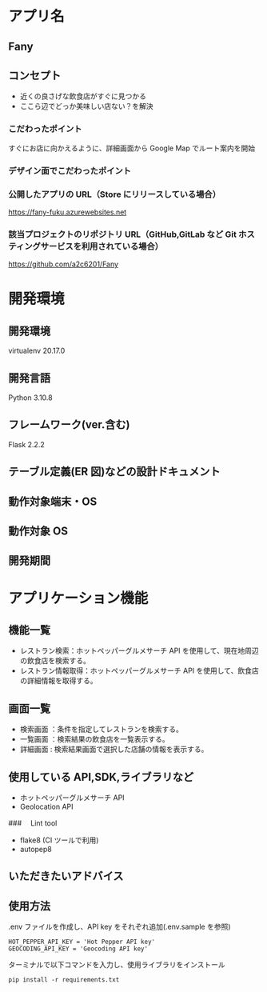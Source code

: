 # アプリ名

## Fany

## コンセプト

- 近くの良さげな飲食店がすぐに見つかる
- ここら辺でどっか美味しい店ない？を解決

### こだわったポイント

すぐにお店に向かえるように、詳細画面から Google Map でルート案内を開始

### デザイン面でこだわったポイント

### 公開したアプリの URL（Store にリリースしている場合）

https://fany-fuku.azurewebsites.net

### 該当プロジェクトのリポジトリ URL（GitHub,GitLab など Git ホスティングサービスを利用されている場合）

https://github.com/a2c6201/Fany

# 開発環境

## 開発環境

virtualenv 20.17.0

## 開発言語

Python 3.10.8

## フレームワーク(ver.含む)

Flask 2.2.2

## テーブル定義(ER 図)などの設計ドキュメント

## 動作対象端末・OS

## 動作対象 OS

## 開発期間

# アプリケーション機能

## 機能一覧

- レストラン検索：ホットペッパーグルメサーチ API を使用して、現在地周辺の飲食店を検索する。
- レストラン情報取得：ホットペッパーグルメサーチ API を使用して、飲食店の詳細情報を取得する。
  <!-- - 電話アプリ連携：飲食店の電話番号を電話アプリに連携する。 -->
  <!-- - 地図アプリ連携：飲食店の所在地を地図アプリに連携する。 -->

## 画面一覧

- 検索画面 ：条件を指定してレストランを検索する。
- 一覧画面 ：検索結果の飲食店を一覧表示する。
- 詳細画面 : 検索結果画面で選択した店舗の情報を表示する。

## 使用している API,SDK,ライブラリなど

- ホットペッパーグルメサーチ API
- Geolocation API

###　 Lint tool

- flake8 (CI ツールで利用)
- autopep8

## いただきたいアドバイス

## 使用方法

.env ファイルを作成し、API key をそれぞれ追加(.env.sample を参照)

```
HOT_PEPPER_API_KEY = 'Hot Pepper API key'
GEOCODING_API_KEY = 'Geocoding API key'
```

ターミナルで以下コマンドを入力し、使用ライブラリをインストール

```
pip install -r requirements.txt
```
